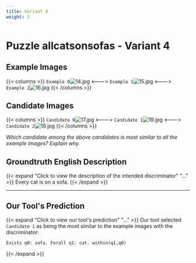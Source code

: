 ```yaml
---
title: Variant 4
weight: 3
---
```


# Puzzle allcatsonsofas - Variant 4

## Example Images
{{< columns >}}
`Example 0`![14.jpg](/natscene_data/images/14.jpg)
<--->
`Example 1`![15.jpg](/natscene_data/images/15.jpg)
<--->
`Example 2`![16.jpg](/natscene_data/images/16.jpg)
{{< /columns >}}

## Candidate Images
{{< columns >}}
`Candidate 0`![17.jpg](/natscene_data/images/17.jpg)
<--->
`Candidate 1`![19.jpg](/natscene_data/images/19.jpg)
<--->
`Candidate 2`![18.jpg](/natscene_data/images/18.jpg)
{{< /columns >}}

*Which candidate among the above candidates is most similar to all the example images? Explain why.*

## Groundtruth English Description

{{< expand "Click to view the description of the intended discriminator" "..." >}}
Every cat is on a sofa.
{{< /expand >}}

---



## Our Tool's Prediction

{{< expand "Click to view our tool's prediction" "..." >}}
Our tool selected `Candidate 1` as being the most similar to the example images with the discriminator:
```plaintext
Exists q0: sofa. Forall q1: cat. within(q1,q0)
```
{{< /expand >}}
